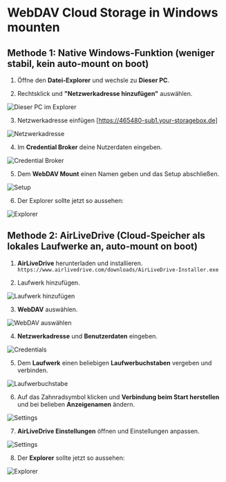 # WebDAV Cloud Storage in Windows mounten

## Methode 1: Native Windows-Funktion (weniger stabil, kein auto-mount on boot)

1. Öffne den **Datei-Explorer** und wechsle zu **Dieser PC**.

2. Rechtsklick und **"Netzwerkadresse hinzufügen"** auswählen.

![Dieser PC im Explorer](/Images/explorer_7s24JIiuf1.png)

3. Netzwerkadresse einfügen [https://465480-sub1.your-storagebox.de]

![Netzwerkadresse](/Images/rundll32_BcEz3SxjmT.png)

4. Im **Credential Broker** deine Nutzerdaten eingeben.

![Credential Broker](/Images/CredentialUIBroker_2PguIYVMh1.png)

5. Dem **WebDAV Mount** einen Namen geben und das Setup abschließen.

![Setup](/Images/rundll32_VnzVgK0rKT.png)

6. Der Explorer sollte jetzt so aussehen:

![Explorer](/Images/explorer_6DDFmsxbGd.png)


## Methode 2: AirLiveDrive (Cloud-Speicher als lokales Laufwerke an, auto-mount on boot)

1. **AirLiveDrive** herunterladen und installieren.
    `https://www.airlivedrive.com/downloads/AirLiveDrive-Installer.exe`

2. Laufwerk hinzufügen.

![Laufwerk hinzufügen](/Images/AirLiveDrive_ERsOvAyc7N.png)

3. **WebDAV** auswählen.

![WebDAV auswählen](/Images/AirLiveDrive_HwsmWWRcma.png)

4. **Netzwerkadresse** und **Benutzerdaten** eingeben.

![Credentials](/Images/AirLiveDrive_LbcknIECrp.png)

5. Dem **Laufwerk** einen beliebigen **Laufwerbuchstaben** vergeben und verbinden.

![Laufwerbuchstabe](/Images/AirLiveDrive_pEAT74HKKk.png)

6. Auf das Zahnradsymbol klicken und **Verbindung beim Start herstellen** und bei belieben **Anzeigenamen** ändern.

![Settings](/Images/AirLiveDrive_AwKyOmcD6Q.png)

7. **AirLiveDrive Einstellungen** öffnen und Einstellungen anpassen.

![Settings](/Images/AirLiveDrive_VmINLHve5Q.png)

8. Der **Explorer** sollte jetzt so aussehen:

![Explorer](/Images/explorer_7qbybxZwVV.png)

